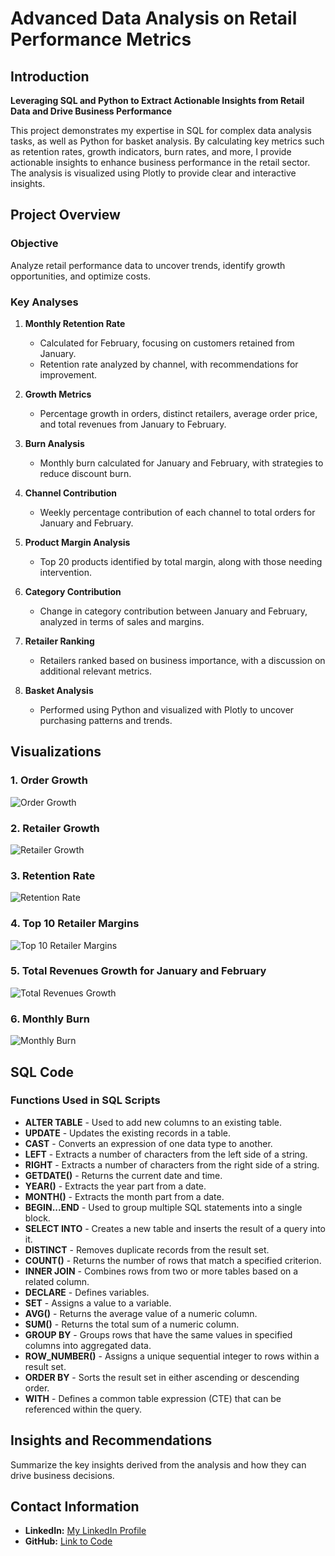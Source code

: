# Advanced Data Analysis on Retail Performance Metrics

## Introduction
**Leveraging SQL and Python to Extract Actionable Insights from Retail Data and Drive Business Performance**

This project demonstrates my expertise in SQL for complex data analysis tasks, as well as Python for basket analysis. By calculating key metrics such as retention rates, growth indicators, burn rates, and more, I provide actionable insights to enhance business performance in the retail sector. The analysis is visualized using Plotly to provide clear and interactive insights.

## Project Overview

### Objective
Analyze retail performance data to uncover trends, identify growth opportunities, and optimize costs.

### Key Analyses
1. **Monthly Retention Rate**
   - Calculated for February, focusing on customers retained from January.
   - Retention rate analyzed by channel, with recommendations for improvement.

2. **Growth Metrics**
   - Percentage growth in orders, distinct retailers, average order price, and total revenues from January to February.

3. **Burn Analysis**
   - Monthly burn calculated for January and February, with strategies to reduce discount burn.

4. **Channel Contribution**
   - Weekly percentage contribution of each channel to total orders for January and February.

5. **Product Margin Analysis**
   - Top 20 products identified by total margin, along with those needing intervention.

6. **Category Contribution**
   - Change in category contribution between January and February, analyzed in terms of sales and margins.

7. **Retailer Ranking**
   - Retailers ranked based on business importance, with a discussion on additional relevant metrics.

8. **Basket Analysis**
   - Performed using Python and visualized with Plotly to uncover purchasing patterns and trends.

## Visualizations

### 1. Order Growth
![Order Growth](https://github.com/abdelrahmanfaheem/Growth-Sales-Analysis-Using-SQL/blob/main/Order%20Growth.png)

### 2. Retailer Growth
![Retailer Growth](https://github.com/abdelrahmanfaheem/Growth-Sales-Analysis-Using-SQL/blob/main/Reatiler%20Growth.png)

### 3. Retention Rate
![Retention Rate](https://github.com/abdelrahmanfaheem/Growth-Sales-Analysis-Using-SQL/blob/main/RetentionRate.png)

### 4. Top 10 Retailer Margins
![Top 10 Retailer Margins](https://github.com/abdelrahmanfaheem/Growth-Sales-Analysis-Using-SQL/blob/main/Top%2010%20Retailer%20Marging.png)

### 5. Total Revenues Growth for January and February
![Total Revenues Growth](https://github.com/abdelrahmanfaheem/Growth-Sales-Analysis-Using-SQL/blob/main/Total%20Revenues%20Growth%20for%20January%20and%20February.png)

### 6. Monthly Burn
![Monthly Burn](https://github.com/abdelrahmanfaheem/Growth-Sales-Analysis-Using-SQL/blob/main/monthly%20burn.png)

## SQL Code
### Functions Used in SQL Scripts
- **ALTER TABLE** - Used to add new columns to an existing table.
- **UPDATE** - Updates the existing records in a table.
- **CAST** - Converts an expression of one data type to another.
- **LEFT** - Extracts a number of characters from the left side of a string.
- **RIGHT** - Extracts a number of characters from the right side of a string.
- **GETDATE()** - Returns the current date and time.
- **YEAR()** - Extracts the year part from a date.
- **MONTH()** - Extracts the month part from a date.
- **BEGIN...END** - Used to group multiple SQL statements into a single block.
- **SELECT INTO** - Creates a new table and inserts the result of a query into it.
- **DISTINCT** - Removes duplicate records from the result set.
- **COUNT()** - Returns the number of rows that match a specified criterion.
- **INNER JOIN** - Combines rows from two or more tables based on a related column.
- **DECLARE** - Defines variables.
- **SET** - Assigns a value to a variable.
- **AVG()** - Returns the average value of a numeric column.
- **SUM()** - Returns the total sum of a numeric column.
- **GROUP BY** - Groups rows that have the same values in specified columns into aggregated data.
- **ROW_NUMBER()** - Assigns a unique sequential integer to rows within a result set.
- **ORDER BY** - Sorts the result set in either ascending or descending order.
- **WITH** - Defines a common table expression (CTE) that can be referenced within the query.

## Insights and Recommendations
Summarize the key insights derived from the analysis and how they can drive business decisions.

## Contact Information
- **LinkedIn:** [My LinkedIn Profile](https://www.linkedin.com/in/abdelrahmanfaheem/) <!-- Replace with your actual LinkedIn profile link -->
- **GitHub:** [Link to Code](https://github.com/abdelrahmanfaheem/Growth-Sales-Analysis-Using-SQL/blob/main/MaxAB_Transfomation_And_analysis.sql) <!-- Replace with the actual link to your repository -->
